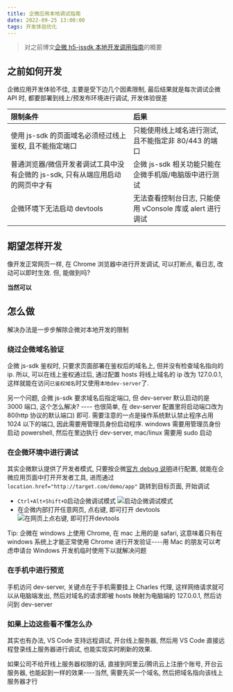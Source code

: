 ```yaml
---
title: 企微应用本地调试指南
date: 2022-09-25 13:00:00
tags: 开发体验优化
---
```


> 对之前博文[企微 h5-jssdk 本地开发调用指南](https://www.yaozeyuan.online/2021/10/20/2021/10/%E4%BC%81%E5%BE%AE%20h5-jssdk%20%E6%9C%AC%E5%9C%B0%E5%BC%80%E5%8F%91%E8%B0%83%E7%94%A8%E6%8C%87%E5%8D%97/)的概要

## 之前如何开发

企微应用开发体验不佳, 主要是受下边几个因素限制, 最后结果就是每次调试企微 API 时, 都要部署到线上/预发布环境进行调试, 开发体验很差

| 限制条件                                                                       | 后果                                                      |
| :----------------------------------------------------------------------------- | :-------------------------------------------------------- |
| 使用 js-sdk 的页面域名必须经过线上鉴权, 且不能指定端口                         | 只能使用线上域名进行测试, 且不能指定非 80/443 的端口      |
| 普通浏览器/微信开发者调试工具中没有企微的 js-sdk, 只有从端应用启动的网页中才有 | 企微 js-sdk 相关功能只能在企微手机版/电脑版中进行测试     |
| 企微环境下无法启动 devtools                                                    | 无法查看控制台日志, 只能使用 vConsole 库或 alert 进行调试 |

## 期望怎样开发

像开发正常网页一样, 在 Chrome 浏览器中进行开发调试, 可以打断点, 看日志, 改动可以即时生效. 但, 能做到吗?

**当然可以**

## 怎么做

解决办法是一步步解除企微对本地开发的限制

### 绕过企微域名验证

企微 js-sdk 鉴权时, 只要求页面部署在鉴权后的域名上, 但并没有检查域名指向的 ip. 所以, 可以在线上鉴权通过后, 通过配置 hosts 将线上域名的 ip 改为 127.0.0.1, 这样就能在访问`已鉴权域名`时又使用`本地dev-server`了.

另一个问题, 企微 js-sdk 要求域名后指定端口, 但 dev-server 默认启动的是 3000 端口, 这个怎么解决? ---- 也很简单, 在 dev-server 配置里将启动端口改为 80(http 协议的默认端口) 即可. 需要注意的一点是操作系统默认禁止程序占用 1024 以下的端口, 因此需要用管理员身份启动程序. windows 需要用管理员身份启动 powershell, 然后在里边执行 dev-server, mac/linux 需要用 sudo 启动

### 在企微环境中进行调试

其实企微默认提供了开发者模式, 只要按企微[官方 debug 说明](https://developer.work.weixin.qq.com/document/path/90315#%E4%BC%81%E4%B8%9A%E5%BE%AE%E4%BF%A1Windows%E7%89%88%E6%9C%AC%E8%B0%83%E8%AF%95)进行配置, 就能在企微应用页面中打开开发者工具, 进而通过`location.href="http://target.com/demo/app"` 跳转到目标页面, 开始调试

- `Ctrl+Alt+Shift+D`启动企微调试模式
  ![启动企微调试模式](http://tva1.sinaimg.cn/large/007Yq4pTly1h6ij17qbwvj30o80ec40o.jpg)
- 在企微内部打开任意网页, 点右键, 即可打开 devtools
  ![在网页上点右键, 即可打开devtools](http://tva1.sinaimg.cn/large/007Yq4pTly1h6ij3xpw5jj310g0o7h14.jpg)

Tip: 企微在 windows 上使用 Chrome, 在 mac 上用的是 safari, 这意味着只有在 windows 系统上才能正常使用 Chrome 进行开发验证----用 Mac 的朋友可以考虑申请台 Windows 开发机临时使用下以就解决问题

### 在手机中进行预览

手机访问 dev-server, 关键点在于手机需要挂上 Charles 代理, 这样网络请求就可以从电脑端发出, 然后对域名的请求即被 hosts 映射为电脑端的 127.0.0.1, 然后访问到 dev-server

### 如果上边这些看不懂怎么办

其实也有办法, VS Code 支持远程调试, 开台线上服务器, 然后用 VS Code 直接远程登录线上服务器进行调试, 也能实现实时刷新的效果.

如果公司不给开线上服务器权限的话, 直接到阿里云/腾讯云上注册个账号, 开台云服务器, 也能起到一样的效果----当然, 需要先买一个域名, 然后把域名指向该线上服务器才行
